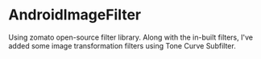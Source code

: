 # AndroidImageFilter
Using zomato open-source filter library.
Along with the in-built filters, I've added some image transformation filters using Tone Curve Subfilter.
